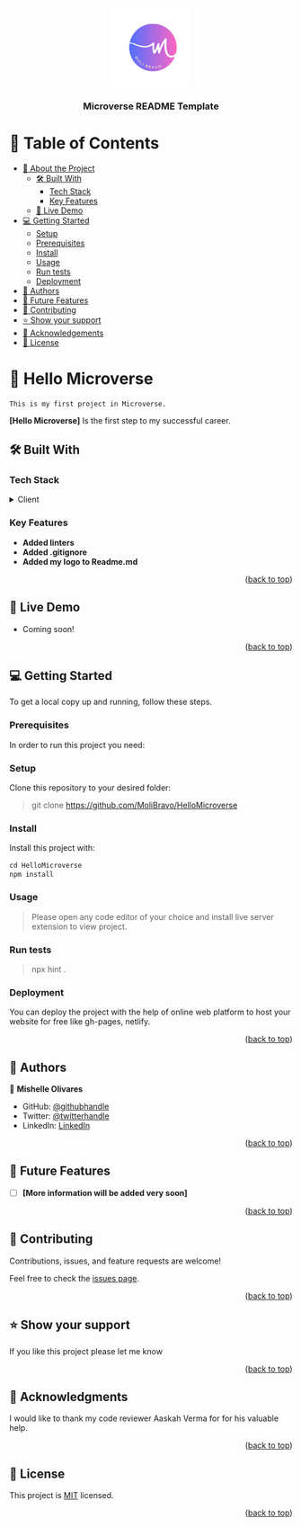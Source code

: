 <a name="readme-top"></a>

<div align="center">
 
  <img src="MoliBravo.png" alt="logo" width="140"  height="auto" />
  <br/>

  <h3><b>Microverse README Template</b></h3>

</div>

# 📗 Table of Contents

- [📖 About the Project](#about-project)
  - [🛠 Built With](#built-with)
    - [Tech Stack](#tech-stack)
    - [Key Features](#key-features)
  - [🚀 Live Demo](#live-demo)
- [💻 Getting Started](#getting-started)
  - [Setup](#setup)
  - [Prerequisites](#prerequisites)
  - [Install](#install)
  - [Usage](#usage)
  - [Run tests](#run-tests)
  - [Deployment](#deployment)
- [👥 Authors](#authors)
- [🔭 Future Features](#future-features)
- [🤝 Contributing](#contributing)
- [⭐️ Show your support](#support)
- [🙏 Acknowledgements](#acknowledgements)
- [📝 License](#license)

# 📖 Hello Microverse <a name="about-project"></a>

    This is my first project in Microverse.

**[Hello Microverse]** Is the first step to my successful career.

## 🛠 Built With <a name="built-with"></a>

### Tech Stack <a name="tech-stack"></a>

<details>
  <summary>Client</summary>
  <ul>
    <li>html</li>
    <li>css</li>
  </ul>
</details>

### Key Features <a name="key-features"></a>

- **Added linters**
- **Added .gitignore**
- **Added my logo to Readme.md**

<p align="right">(<a href="#readme-top">back to top</a>)</p>

## 🚀 Live Demo <a name="live-demo"></a>

- Coming soon!

<p align="right">(<a href="#readme-top">back to top</a>)</p>

## 💻 Getting Started <a name="getting-started"></a>

To get a local copy up and running, follow these steps.

### Prerequisites

In order to run this project you need:

### Setup

Clone this repository to your desired folder:

> git clone https://github.com/MoliBravo/HelloMicroverse

### Install

Install this project with:
 ```
 cd HelloMicroverse
 npm install
```
### Usage

> Please open any code editor of your choice and install live server extension to view project.

### Run tests

> npx hint .

### Deployment

You can deploy the project with the help of online web platform to host your website for free like gh-pages, netlify.

<p align="right">(<a href="#readme-top">back to top</a>)</p>

## 👥 Authors <a name="authors"></a>

👤 **Mishelle Olivares**

- GitHub: [@githubhandle](https://github.com/MoliBravo)
- Twitter: [@twitterhandle](https://twitter.com/mishyolivares)
- LinkedIn: [LinkedIn](https://www.linkedin.com/in/mishelle-daniela-olivares-bravo-5b89b157/)

<p align="right">(<a href="#readme-top">back to top</a>)</p>

## 🔭 Future Features <a name="future-features"></a>

- [ ] **[More information will be added very soon]**

<p align="right">(<a href="#readme-top">back to top</a>)</p>

## 🤝 Contributing <a name="contributing"></a>

Contributions, issues, and feature requests are welcome!

Feel free to check the [issues page](../../issues/).

<p align="right">(<a href="#readme-top">back to top</a>)</p>

## ⭐️ Show your support <a name="support"></a>

If you like this project please let me know

<p align="right">(<a href="#readme-top">back to top</a>)</p>

## 🙏 Acknowledgments <a name="acknowledgements"></a>

I would like to thank my code reviewer Aaskah Verma for for his valuable help.

<p align="right">(<a href="#readme-top">back to top</a>)</p>

## 📝 License <a name="license"></a>

This project is [MIT](./LICENSE) licensed.

<p align="right">(<a href="#readme-top">back to top</a>)</p>